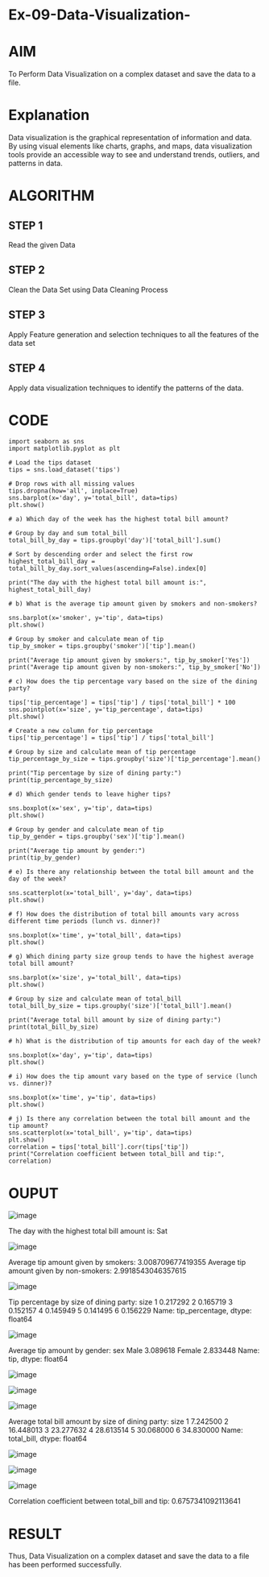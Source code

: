 # Ex-09-Data-Visualization-
# AIM
To Perform Data Visualization on a complex dataset and save the data to a file.

# Explanation
Data visualization is the graphical representation of information and data. By using visual elements like charts, graphs, and maps, data visualization tools provide an accessible way to see and understand trends, outliers, and patterns in data.

# ALGORITHM
## STEP 1
Read the given Data

## STEP 2
Clean the Data Set using Data Cleaning Process

## STEP 3
Apply Feature generation and selection techniques to all the features of the data set

## STEP 4
Apply data visualization techniques to identify the patterns of the data.

# CODE
```
import seaborn as sns
import matplotlib.pyplot as plt

# Load the tips dataset
tips = sns.load_dataset('tips')

# Drop rows with all missing values
tips.dropna(how='all', inplace=True)
sns.barplot(x='day', y='total_bill', data=tips)
plt.show()

# a) Which day of the week has the highest total bill amount?

# Group by day and sum total_bill
total_bill_by_day = tips.groupby('day')['total_bill'].sum()

# Sort by descending order and select the first row
highest_total_bill_day = total_bill_by_day.sort_values(ascending=False).index[0]

print("The day with the highest total bill amount is:", highest_total_bill_day)

# b) What is the average tip amount given by smokers and non-smokers?

sns.barplot(x='smoker', y='tip', data=tips)
plt.show()

# Group by smoker and calculate mean of tip
tip_by_smoker = tips.groupby('smoker')['tip'].mean()

print("Average tip amount given by smokers:", tip_by_smoker['Yes'])
print("Average tip amount given by non-smokers:", tip_by_smoker['No'])

# c) How does the tip percentage vary based on the size of the dining party?

tips['tip_percentage'] = tips['tip'] / tips['total_bill'] * 100
sns.pointplot(x='size', y='tip_percentage', data=tips)
plt.show()

# Create a new column for tip percentage
tips['tip_percentage'] = tips['tip'] / tips['total_bill']

# Group by size and calculate mean of tip percentage
tip_percentage_by_size = tips.groupby('size')['tip_percentage'].mean()

print("Tip percentage by size of dining party:")
print(tip_percentage_by_size)

# d) Which gender tends to leave higher tips?

sns.boxplot(x='sex', y='tip', data=tips)
plt.show()

# Group by gender and calculate mean of tip
tip_by_gender = tips.groupby('sex')['tip'].mean()

print("Average tip amount by gender:")
print(tip_by_gender)

# e) Is there any relationship between the total bill amount and the day of the week?

sns.scatterplot(x='total_bill', y='day', data=tips)
plt.show()

# f) How does the distribution of total bill amounts vary across different time periods (lunch vs. dinner)?

sns.boxplot(x='time', y='total_bill', data=tips)
plt.show()

# g) Which dining party size group tends to have the highest average total bill amount?

sns.barplot(x='size', y='total_bill', data=tips)
plt.show()

# Group by size and calculate mean of total_bill
total_bill_by_size = tips.groupby('size')['total_bill'].mean()

print("Average total bill amount by size of dining party:")
print(total_bill_by_size)

# h) What is the distribution of tip amounts for each day of the week?

sns.boxplot(x='day', y='tip', data=tips)
plt.show()

# i) How does the tip amount vary based on the type of service (lunch vs. dinner)?

sns.boxplot(x='time', y='tip', data=tips)
plt.show()

# j) Is there any correlation between the total bill amount and the tip amount?
sns.scatterplot(x='total_bill', y='tip', data=tips)
plt.show()
correlation = tips['total_bill'].corr(tips['tip'])
print("Correlation coefficient between total_bill and tip:", correlation)
```
# OUPUT
![image](https://github.com/Irenejecinthamerlin/Ex-09-Data-Visualization_1/assets/128350225/ae48ae7a-e46b-49b6-95ce-a0f7001478ff)

   The day with the highest total bill amount is: Sat
   
   ![image](https://github.com/Irenejecinthamerlin/Ex-09-Data-Visualization_1/assets/128350225/e15315d9-6320-4548-92ce-27452f52d982)
   
   Average tip amount given by smokers: 3.008709677419355 Average tip amount given by non-smokers: 2.9918543046357615
   
   ![image](https://github.com/Irenejecinthamerlin/Ex-09-Data-Visualization_1/assets/128350225/149ee5b6-65b4-4375-a6d9-c641ca2d7572)

   Tip percentage by size of dining party: size 1 0.217292 2 0.165719 3 0.152157 4 0.145949 5 0.141495 6 0.156229 Name: tip_percentage, dtype: float64
   
   ![image](https://github.com/Irenejecinthamerlin/Ex-09-Data-Visualization_1/assets/128350225/32f4ad9c-0dcb-476e-a1d2-ab0318a199b4)

   Average tip amount by gender: sex Male 3.089618 Female 2.833448 Name: tip, dtype: float64

   ![image](https://github.com/Irenejecinthamerlin/Ex-09-Data-Visualization_1/assets/128350225/a7176b74-a189-4353-a5c1-52e030926445) 
   
   ![image](https://github.com/Irenejecinthamerlin/Ex-09-Data-Visualization_1/assets/128350225/0234dd01-0673-4ab5-bbf0-db7bc449345a)

   ![image](https://github.com/Irenejecinthamerlin/Ex-09-Data-Visualization_1/assets/128350225/7832d4d8-282b-4928-adaa-c0efcbecc592)
   
   Average total bill amount by size of dining party: size 1 7.242500 2 16.448013 3 23.277632 4 28.613514 5 30.068000 6 34.830000 Name: total_bill, dtype: float64

   ![image](https://github.com/Irenejecinthamerlin/Ex-09-Data-Visualization_1/assets/128350225/de5d7d5d-f0e3-427e-ab20-4e0b05d1ca3d)

   ![image](https://github.com/Irenejecinthamerlin/Ex-09-Data-Visualization_1/assets/128350225/7de5f8b0-af38-496f-83a1-18a592dd255b)

   ![image](https://github.com/Irenejecinthamerlin/Ex-09-Data-Visualization_1/assets/128350225/51d52f46-a731-499e-a781-6d3a985c2286)

   Correlation coefficient between total_bill and tip: 0.6757341092113641

# RESULT
Thus, Data Visualization on a complex dataset and save the data to a file has been performed successfully.





